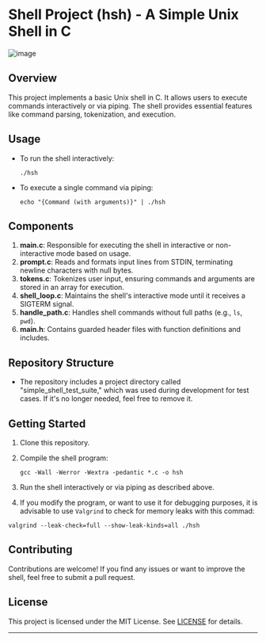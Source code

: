 # Shell Project (hsh) - A Simple Unix Shell in C

![image](https://github.com/aetheric0/simple_shell/assets/125897342/794b43e6-90e9-40c2-a202-babc7391f2c0)


## Overview
This project implements a basic Unix shell in C. It allows users to execute
commands interactively or via piping. The shell provides essential features like
command parsing, tokenization, and execution.

## Usage
- To run the shell interactively:
  ```
  ./hsh
  ```
- To execute a single command via piping:
  ```
  echo "{Command (with arguments)}" | ./hsh
  ```

## Components
1. **main.c**: Responsible for executing the shell in interactive or
   	       non-interactive mode based on usage.
2. **prompt.c**: Reads and formats input lines from STDIN, terminating newline
   		 characters with null bytes.
3. **tokens.c**: Tokenizes user input, ensuring commands and arguments are
   		 stored in an array for execution.
4. **shell_loop.c**: Maintains the shell's interactive mode until it receives a
   		     SIGTERM signal.
5. **handle_path.c**: Handles shell commands without full paths (e.g., `ls`, `pwd`).
6. **main.h**: Contains guarded header files with function definitions and
   	       includes.

## Repository Structure
- The repository includes a project directory called "simple_shell_test_suite,"
which was used during development for test cases. If it's no longer needed, feel
free to remove it.

## Getting Started
1. Clone this repository.
2. Compile the shell program:
   ```
   gcc -Wall -Werror -Wextra -pedantic *.c -o hsh
   ```
3. Run the shell interactively or via piping as described above.

4. If you modify the program, or want to use it for debugging purposes, it is
   advisable to use `Valgrind` to check for memory leaks with this commad:
  ```
  valgrind --leak-check=full --show-leak-kinds=all ./hsh
  ```

## Contributing
Contributions are welcome! If you find any issues or want to improve the shell,
feel free to submit a pull request.

## License
This project is licensed under the MIT License. See [LICENSE](LICENSE) for
details.

---
